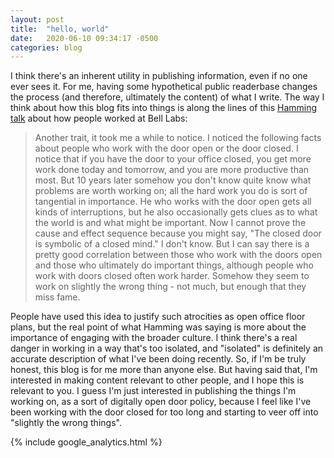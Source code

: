 ```yaml
---
layout: post
title:  "hello, world"
date:   2020-06-10 09:34:17 -0500
categories: blog
---
```

I think there's an inherent utility in publishing information, even if no one ever sees it. For me, having some hypothetical public readerbase changes the process (and therefore, ultimately the content) of what I write. The way I think about how this blog fits into things is along the lines of this [Hamming talk](http://www.cs.virginia.edu/~robins/YouAndYourResearch.html) about how people worked at Bell Labs: 

> Another trait, it took me a while to notice. I noticed the following facts about people who work with the door open or the door closed. I notice that if you have the door to your office closed, you get more work done today and tomorrow, and you are more productive than most. But 10 years later somehow you don't know quite know what problems are worth working on; all the hard work you do is sort of tangential in importance. He who works with the door open gets all kinds of interruptions, but he also occasionally gets clues as to what the world is and what might be important. Now I cannot prove the cause and effect sequence because you might say, "The closed door is symbolic of a closed mind." I don't know. But I can say there is a pretty good correlation between those who work with the doors open and those who ultimately do important things, although people who work with doors closed often work harder. Somehow they seem to work on slightly the wrong thing - not much, but enough that they miss fame.

People have used this idea to justify such atrocities as open office floor plans, but the real point of what Hamming was saying is more about the importance of engaging with the broader culture. I think there's a real danger in working in a way that's too isolated, and "isolated" is definitely an accurate description of what I've been doing recently. So, if I'm be truly honest, this blog is for me more than anyone else. But having said that, I'm interested in making content relevant to other people, and I hope this is relevant to you. I guess I'm just interested in publishing the things I'm working on, as a sort of digitally open door policy, because I feel like I've been working with the door closed for too long and starting to veer off into "slightly the wrong things".

{% include google_analytics.html %}
